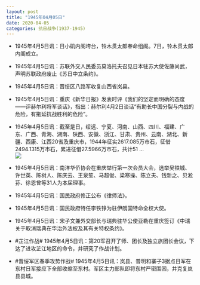 ```yaml
---
layout: post
title: "1945年04月05日"
date: 2020-04-05
categories: 抗日战争(1937-1945)
---
```


<meta name="referrer" content="no-referrer" />

- 1945年4月5日讯：日小矶内阁垮台，铃木贯太郎奉命组阁。7日，铃木贯太郎内阁成立。 

- 1945年4月5日讯：苏联外交人民委员莫洛托夫召见日本驻苏大使佐藤尚武，声明苏联政府废止《苏日中立条约》。 

- 1945年4月5日讯：晋绥区八路军收复山西省岚县。 

- 1945年4月5日讯：重庆《新华日报》发表时评《我们的坚定而明确的态度——评赫尔利将军谈话》，指出：赫尔利4月2日谈话“有助长中国分裂与内战的危险，有拖延抗战胜利的危险”。 

- 1945年4月5日讯：截至是日，绥远、宁夏、河南、山西、四川、福建、广东、广西、青海、湖南、陕西、安徽、浙江、甘肃、贵州、云南、湖北、新疆、西康、江西20省及重庆市，1944年征实2617.085万市石，征借2494.1315万市石，累进征借27.5966万市石，共计51 ... <br/><img src="https://wx1.sinaimg.cn/large/aca367d8ly1gdj3fq7cq4j20c809z0sv.jpg" />

- 1945年4月5日讯：南洋华侨协会在重庆举行第一次会员大会，选举吴铁城、许世英、陈树人、陈庆云、王泉笙、马超俊、梁寒操、陈立夫、钱新之、贝淞荪、徐恩曾等31人为本届理事。 

- 1945年4月5日讯：国民政府修正公布《律师法》。 

- 1945年4月5日讯：国民政府特任李铁铮为驻伊朗国特命全权大使。 

- 1945年4月5日讯：宋子文兼外交部长与瑞典驻华公使亚勒在重庆签订《中瑞关于取消瑞典在华治外法权及其有关特权条约》。 

- #芷江作战# 1945年4月5日讯：第20军召开了师、团长及独立旅团长会议，下达了进攻芷江地区的命令，并研究了作战计划。 

- #晋绥军区春季攻势作战# 1945年4月5日讯：岚县、普明和寨子3据点日军在东村日军接应下全部收缩至东村。军区主力部队即将东村严密围困，并克复岚县县城。 


